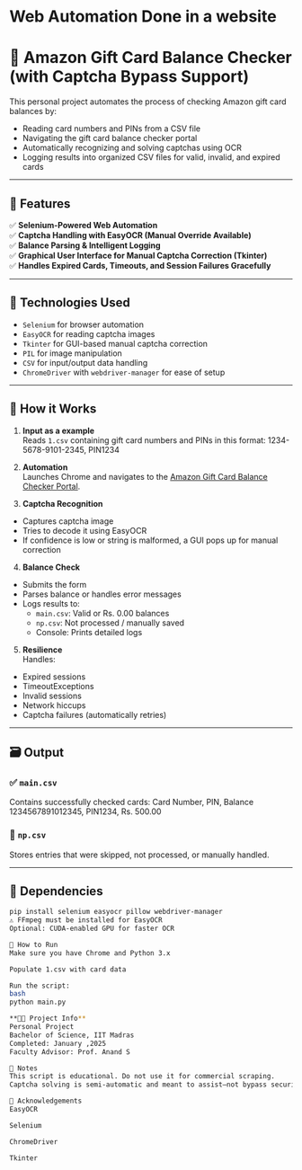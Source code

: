 # Web Automation Done in a website 
# 🔐 Amazon Gift Card Balance Checker (with Captcha Bypass Support)

This personal project automates the process of checking Amazon gift card balances by:

- Reading card numbers and PINs from a CSV file
- Navigating the gift card balance checker portal
- Automatically recognizing and solving captchas using OCR
- Logging results into organized CSV files for valid, invalid, and expired cards

---

## 🧠 Features

✅ **Selenium-Powered Web Automation**  
✅ **Captcha Handling with EasyOCR (Manual Override Available)**  
✅ **Balance Parsing & Intelligent Logging**  
✅ **Graphical User Interface for Manual Captcha Correction (Tkinter)**  
✅ **Handles Expired Cards, Timeouts, and Session Failures Gracefully**  

---

## 🔧 Technologies Used

- `Selenium` for browser automation
- `EasyOCR` for reading captcha images
- `Tkinter` for GUI-based manual captcha correction
- `PIL` for image manipulation
- `CSV` for input/output data handling
- `ChromeDriver` with `webdriver-manager` for ease of setup

---

## 📂 How it Works

1. **Input as a example**  
   Reads `1.csv` containing gift card numbers and PINs in this format:
1234-5678-9101-2345, PIN1234

2. **Automation**  
Launches Chrome and navigates to the [Amazon Gift Card Balance Checker Portal](https://amazonbal.qwikcilver.com/Welcome.aspx?OrgName=QwikCilver-Amazon).

3. **Captcha Recognition**  
- Captures captcha image
- Tries to decode it using EasyOCR
- If confidence is low or string is malformed, a GUI pops up for manual correction

4. **Balance Check**  
- Submits the form
- Parses balance or handles error messages
- Logs results to:
  - `main.csv`: Valid or Rs. 0.00 balances
  - `np.csv`: Not processed / manually saved
  - Console: Prints detailed logs

5. **Resilience**  
Handles:
- Expired sessions
- TimeoutExceptions
- Invalid sessions
- Network hiccups
- Captcha failures (automatically retries)

---

## 🗃️ Output

### ✅ `main.csv`
Contains successfully checked cards:
Card Number, PIN, Balance 1234567891012345, PIN1234, Rs. 500.00

### 🛑 `np.csv`
Stores entries that were skipped, not processed, or manually handled.

---

## 🧪 Dependencies

```bash
pip install selenium easyocr pillow webdriver-manager
⚠️ FFmpeg must be installed for EasyOCR
Optional: CUDA-enabled GPU for faster OCR

🚀 How to Run
Make sure you have Chrome and Python 3.x

Populate 1.csv with card data

Run the script:
bash
python main.py

**👨‍💻 Project Info**
Personal Project
Bachelor of Science, IIT Madras
Completed: January ,2025
Faculty Advisor: Prof. Anand S

📌 Notes
This script is educational. Do not use it for commercial scraping.
Captcha solving is semi-automatic and meant to assist—not bypass security measures.

🙌 Acknowledgements
EasyOCR

Selenium

ChromeDriver

Tkinter
